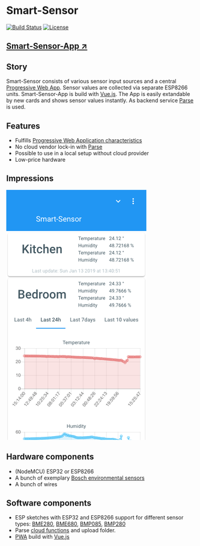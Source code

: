 # Smart-Sensor

[![Build Status](https://travis-ci.org/hunsalz/smart-sensor.svg?branch=master)](https://travis-ci.org/hunsalz/smart-sensor)
[![License](https://img.shields.io/badge/license-MIT%20License-blue.svg)](http://doge.mit-license.org)

## [Smart-Sensor-App ↗](https://hunsalz.github.io/smart-sensor/)

## Story

Smart-Sensor consists of various sensor input sources and a central [Progressive Web App](https://en.wikipedia.org/wiki/Progressive_web_applications). Sensor values are collected via separate ESP8266 units. Smart-Sensor-App is build with [Vue.js](https://vuejs.org/). The App is easily extandable by new cards and shows sensor values instantly. As backend service [Parse](https://parseplatform.org/) is used.

## Features

* Fulfills [Progressive Web Application characteristics](https://en.wikipedia.org/wiki/Progressive_web_applications#Characteristics)
* No cloud vendor lock-in with [Parse](https://parseplatform.org/)
* Possible to use in a local setup without cloud provider
* Low-price hardware

## Impressions

![Mobile view](./images/smart-sensor-mobile-view.png)

## Hardware components

* (NodeMCU) ESP32 or ESP8266
* A bunch of exemplary [Bosch environmental sensors](https://www.bosch-sensortec.com/bst/products/environmental/integrated_environmental_unit/overview_integratedenvironmentalunit)
* A bunch of wires

## Software components

* ESP sketches with ESP32 and ESP8266 support for different sensor types: [BME280](/BME280), [BME680](/BME680), [BMP085](/BMP085), [BMP280](/BMP280)
* Parse [cloud functions](/parse-server) and upload folder.
* [PWA](/smart-sensor-app) build with [Vue.js](https://vuejs.org/)